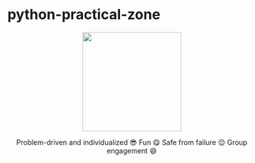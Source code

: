 # python-practical-zone

<p align="center">
  <img src="https://upload.wikimedia.org/wikipedia/commons/thumb/c/c3/Python-logo-notext.svg/2000px-Python-logo-notext.svg.png" width="200" height="200"/>
</p>


<p align="center">
    Problem-driven and individualized 😎
    Fun 😋
    Safe from failure 😌
    Group engagement 😄
</p>
